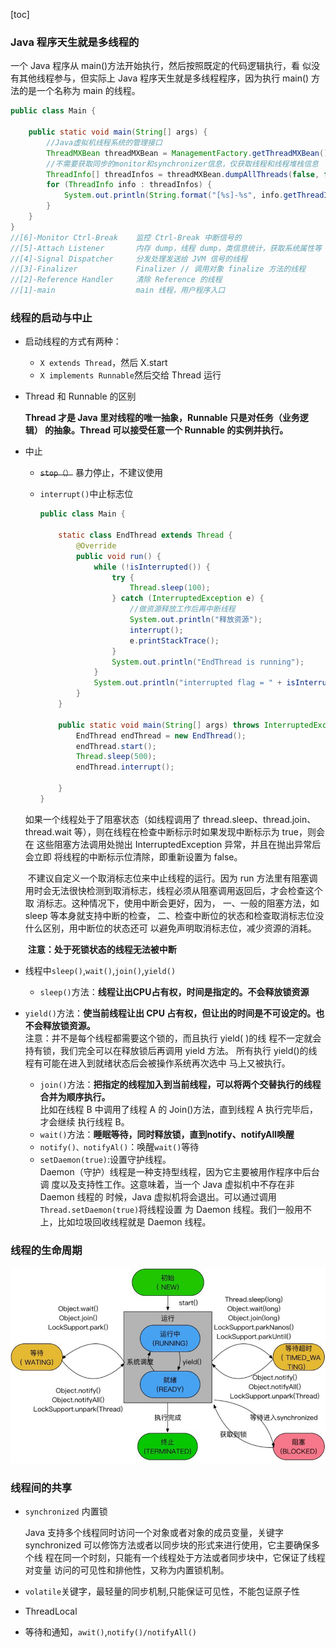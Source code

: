[toc]

### Java 程序天生就是多线程的

一个 Java 程序从 main()方法开始执行，然后按照既定的代码逻辑执行，看 似没有其他线程参与，但实际上 Java 程序天生就是多线程程序，因为执行 main() 方法的是一个名称为 main 的线程。

```java
public class Main {

    public static void main(String[] args) {
        //Java虚拟机线程系统的管理接口
        ThreadMXBean threadMXBean = ManagementFactory.getThreadMXBean();
        //不需要获取同步的monitor和synchronizer信息，仅获取线程和线程堆栈信息
        ThreadInfo[] threadInfos = threadMXBean.dumpAllThreads(false, false);
        for (ThreadInfo info : threadInfos) {
            System.out.println(String.format("[%s]-%s", info.getThreadId(), info.getThreadName()));
        }
    }
}
//[6]-Monitor Ctrl-Break    监控 Ctrl-Break 中断信号的
//[5]-Attach Listener       内存 dump，线程 dump，类信息统计，获取系统属性等
//[4]-Signal Dispatcher     分发处理发送给 JVM 信号的线程
//[3]-Finalizer             Finalizer // 调用对象 finalize 方法的线程
//[2]-Reference Handler     清除 Reference 的线程
//[1]-main                  main 线程，用户程序入口

```

### 线程的启动与中止

- 启动线程的方式有两种：
  - `X extends Thread`，然后 X.start
  - `X implements Runnable`然后交给 Thread 运行

- Thread 和 Runnable 的区别

  **Thread 才是 Java 里对线程的唯一抽象，Runnable 只是对任务（业务逻辑） 的抽象。Thread 可以接受任意一个 Runnable 的实例并执行。**

- 中止  

  - ~~`stop（）`~~ 暴力停止，不建议使用

  - `interrupt()`中止标志位  

    ```java
    public class Main {
    
        static class EndThread extends Thread {
            @Override
            public void run() {
                while (!isInterrupted()) {
                    try {
                        Thread.sleep(100);
                    } catch (InterruptedException e) {
                        //做资源释放工作后再中断线程
                        System.out.println("释放资源");
                        interrupt();
                        e.printStackTrace();
                    }
                    System.out.println("EndThread is running");
                }
                System.out.println("interrupted flag = " + isInterrupted());
            }
        }
    
        public static void main(String[] args) throws InterruptedException {
            EndThread endThread = new EndThread();
            endThread.start();
            Thread.sleep(500);
            endThread.interrupt();
    
        }
    }
    ```

  如果一个线程处于了阻塞状态（如线程调用了 thread.sleep、thread.join、 thread.wait 等），则在线程在检查中断标示时如果发现中断标示为 true，则会在 这些阻塞方法调用处抛出 InterruptedException 异常，并且在抛出异常后会立即 将线程的中断标示位清除，即重新设置为 false。

  ​			不建议自定义一个取消标志位来中止线程的运行。因为 run 方法里有阻塞调 用时会无法很快检测到取消标志，线程必须从阻塞调用返回后，才会检查这个取 消标志。这种情况下，使用中断会更好，因为， 一、一般的阻塞方法，如 sleep 等本身就支持中断的检查， 二、检查中断位的状态和检查取消标志位没什么区别，用中断位的状态还可 以避免声明取消标志位，减少资源的消耗。

  ​		**注意：处于死锁状态的线程无法被中断**

- 线程中`sleep()`,`wait()`,`join()`,`yield()`

  - `sleep()`方法：**线程让出CPU占有权，时间是指定的。不会释放锁资源**
- `yield()`方法：**使当前线程让出 CPU 占有权，但让出的时间是不可设定的。也 不会释放锁资源。**  
    		注意：并不是每个线程都需要这个锁的，而且执行 yield( )的线 程不一定就会持有锁，我们完全可以在释放锁后再调用 yield 方法。 所有执行 yield()的线程有可能在进入到就绪状态后会被操作系统再次选中 马上又被执行。
  - `join()`方法：**把指定的线程加入到当前线程，可以将两个交替执行的线程合并为顺序执行。**  
       比如在线程 B 中调用了线程 A 的 Join()方法，直到线程 A 执行完毕后，才会继续 执行线程 B。
  - `wait()`方法：**睡眠等待，同时释放锁，直到notify、notifyAll唤醒**
  - `notify()、notifyAl()`：唤醒`wait()`等待
  - `setDaemon(true)`:设置守护线程。  
    Daemon（守护）线程是一种支持型线程，因为它主要被用作程序中后台调 度以及支持性工作。这意味着，当一个 Java 虚拟机中不存在非 Daemon 线程的 时候，Java 虚拟机将会退出。可以通过调用 `Thread.setDaemon(true)`将线程设置 为 Daemon 线程。我们一般用不上，比如垃圾回收线程就是 Daemon 线程。

### 线程的生命周期

![image-20210328223819333](.res/image/4.多线程/image-20210328223819333.png)

### 线程间的共享

- `synchronized` 内置锁

  Java 支持多个线程同时访问一个对象或者对象的成员变量，关键字 synchronized 可以修饰方法或者以同步块的形式来进行使用，它主要确保多个线 程在同一个时刻，只能有一个线程处于方法或者同步块中，它保证了线程对变量 访问的可见性和排他性，又称为内置锁机制。

- `volatile`关键字，最轻量的同步机制,只能保证可见性，不能包证原子性
- ThreadLocal
- 等待和通知，`awit()`,`notify()/notifyAll()`